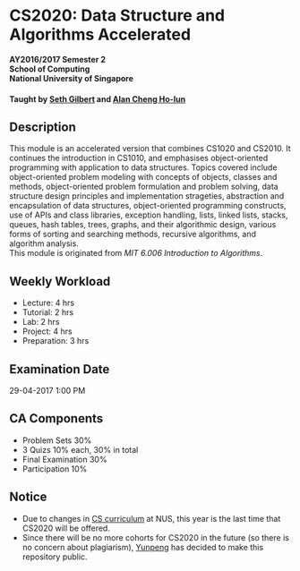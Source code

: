 # CS2020: Data Structure and Algorithms Accelerated

__AY2016/2017 Semester 2<br>
School of Computing<br>
National University of Singapore__

#### Taught by [Seth Gilbert](http://www.comp.nus.edu.sg/~gilbert/) and [Alan Cheng Ho-lun](http://www.comp.nus.edu.sg/~hcheng/)

## Description
This module is an accelerated version that combines CS1020 and CS2010. It continues the introduction in CS1010, and emphasises object-oriented programming with application to data structures. Topics covered include object-oriented problem modeling with concepts of objects, classes and methods, object-oriented problem formulation and problem solving, data structure design principles and implementation strageties, abstraction and encapsulation of data structures, object-oriented programming constructs, use of APIs and class libraries, exception handling, lists, linked lists, stacks, queues, hash tables, trees, graphs, and their algorithmic design, various forms of sorting and searching methods, recursive algorithms, and algorithm analysis.<br>
This module is originated from _MIT 6.006 Introduction to Algorithms_.

## Weekly Workload
- Lecture: 4 hrs
- Tutorial: 2 hrs
- Lab: 2 hrs
- Project: 4 hrs
- Preparation: 3 hrs

## Examination Date
29-04-2017 1:00 PM

## CA Components
- Problem Sets 30%
- 3 Quizs 10% each, 30% in total
- Final Examination 30%
- Participation 10%

## Notice
- Due to changes in [CS curriculum](http://www.comp.nus.edu.sg/programmes/ug/cs/curr/) at NUS, this year is the last time that CS2020 will be offered.
- Since there will be no more cohorts for CS2020 in the future (so there is no concern about plagiarism), [Yunpeng](https://github.com/yunpengn) has decided to make this repository public.
